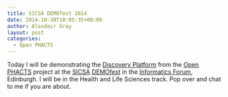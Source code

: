 ```yaml
---
title: SICSA DEMOfest 2014
date: 2014-10-30T10:05:35+00:00
author: Alasdair Gray
layout: post
categories:
  - Open PHACTS
---
```

Today I will be demonstrating the [Discovery Platform](https://dev.openphacts.org/) from the [Open PHACTS](http://www.openphacts.org) project at the [SICSA](http://www.sicsa.ac.uk) [DEMOfest](http://www.sicsa.ac.uk/knowledge-exchange/industry-collaboration/demofest/) in the [Informatics Forum](https://www.google.co.uk/maps/place/Informatics+Forum/@55.944781,-3.187282,15z/data=!4m2!3m1!1s0x0:0xb8b2415ee37c6dd4), Edinburgh. I will be in the Health and Life Sciences track. Pop over and chat to me if you are about.